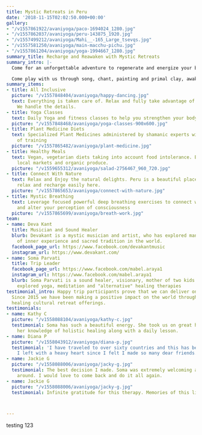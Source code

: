```yaml
---
title: Mystic Retreats in Peru
date: '2018-11-15T02:02:50.000+00:00'
gallery:
- "/v1557861922/avaniyoga/paco-1694024_1280.jpg"
- "/v1557862037/avaniyoga/peru-143875_1920.jpg"
- "/v1557499212/avaniyoga/Mahi__-165_Large_tsevqs.jpg"
- "/v1557581250/avaniyoga/main-macchu-pichu.jpg"
- "/v1557861204/avaniyoga/yoga-1994667_1280.jpg"
summary_title: Recharge and Reawaken with Mystic Retreats
summary_intro: |-
  Come for an unforgettable adventure to regenerate and energize your body, mind, and soul. Sacred Rituals in powerful ancient temples, Deep emotional and psychic cleansing through breath-work journeys; shamanic wisdom and meditations from Peru, Mexico, Hawaii; Egyptian Alchemy to transform and awaken consciousness; Yoga to open and strengthen the body: It is a multi-dimensional renewal of body, psyche, and spirit.

  Come play with us through song, chant, painting and primal clay, awakening and liberating the child within. Enter into the magic world of Dream-time through Sacred Plants and Spirit Journeys. 7 days 6 and nights in the magic lands of Peru, Brazil, and Chile. All meals, accommodations, and ground transport included.
summary_items:
- title: All Inclusive
  picture: "/v1557848404/avaniyoga/happy-dancing.jpg"
  text: Everything is taken care of. Relax and fully take advantage of your time.
    We handle the details.
- title: Yoga Classes
  text: Daily Yoga and fitness classes to help you strengthen your body and mind.
  picture: "/v1557848468/avaniyoga/yoga-classes-900x600.jpg"
- title: Plant Medicine Diets
  text: Specialized Plant Medicines administered by shamanic experts with generations
    of training
  picture: "/v1557865482/avaniyoga/plant-medicine.jpg"
- title: Healthy Meals
  text: Vegan, vegetarian diets taking into account food intolerance. Buying from
    local markets and organic produce.
  picture: "/v1559655312/avaniyoga/salad-2756467_960_720.jpg"
- title: Connect With Nature
  text: Relax and Enjoy the natural delights. Peru is a beautiful place and you can
    relax and recharge easily here.
  picture: "/v1557865653/avaniyoga/connect-with-nature.jpg"
- title: Mystic Breathing
  text: Leverage focused powerful deep breathing exercises to connect with your spirit
    and alter your perception of consciousness
  picture: "/v1557865699/avaniyoga/breath-work.jpg"
team:
- name: Deva Kant
  title: Musician and Sound Healer
  blurb: Devakant is a mystic musician and artist, who has explored many pathways
    of inner experience and sacred tradition in the world.
  facebook_page_url: https://www.facebook.com/devakantmusic
  instagram_url: https://www.devakant.com/
- name: Soma Parvati
  title: Trip Leader
  facebook_page_url: https://www.facebook.com/mabel.araya1
  instagram_url: https://www.facebook.com/mabel.araya1
  blurb: Soma Parvati is a sound healer, visionary, mother of two kids who has deeply
    explored yoga, meditation and "alternative" healing therapies
testimonial_intro: Happy trip participants prove that we can deliver on our promises.
  Since 2015 we have been making a positive impact on the world through our various
  healing cultural retreat offerings.
testimonials:
- name: Kathy C
  picture: "/v1558088104/avaniyoga/kathy-c.jpg"
  testimonial: Soma has such a beautiful energy. She took us on great hikes, shared
    her knowledge of holistic healing along with a daily lesson.
- name: Diana P
  picture: "/v1558043912/avaniyoga/diana-p.jpg"
  testimonial: 'I have traveled to over sixty countries and this has been the best.
    I left with a heavy heart since I felt I made so many dear friends.'
- name: Jackie G
  picture: "/v1558088006/avaniyoga/jacky-g.jpg"
  testimonial: The best decision I made. Soma was extremely welcoming and fun to be
    around. I would love to come back and do it all again.
- name: Jackie G
  picture: "/v1558088006/avaniyoga/jacky-g.jpg"
  testimonial: Infinite gratitude for this therapy. Memories of this life and beyond. Sustained by Devakant and Soma who guided me in this search for my truth and healing. 



---
```

testing 123